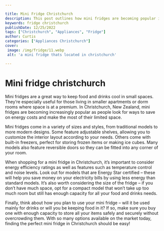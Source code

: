 ```yaml
---

title: Mini Fridge Christchurch
description: This post outlines how mini fridges are becoming popular in Christchurch, New Zealand, due to their efficient use of space and energy savings, so if you're looking for a way to keep your food and drinks cool in a small space, read on!
keywords: fridge christchurch
publishDate: 12/25/2022
tags: ["Christchurch", "Appliances", "Fridge"]
author: Curtis
categories: ["Appliances Christchurch"]
cover: 
 image: /img/fridge/11.webp
 alt: 'a mini fridge thats located in christchurch'

---
```


# Mini fridge christchurch 

Mini fridges are a great way to keep food and drinks cool in small spaces. They’re especially useful for those living in smaller apartments or dorm rooms where space is at a premium. In Christchurch, New Zealand, mini fridges are becoming increasingly popular as people look for ways to save on energy costs and make the most of their limited space.

Mini fridges come in a variety of sizes and styles, from traditional models to more modern designs. Some feature adjustable shelves, allowing you to customize the interior layout according to your needs. Others come with built-in freezers, perfect for storing frozen items or making ice cubes. Many models also feature reversible doors so they can be fitted into any corner of your room.

When shopping for a mini fridge in Christchurch, it’s important to consider energy efficiency ratings as well as features such as temperature control and noise levels. Look out for models that are Energy Star certified – these will help you save money on your electricity bills by using less energy than standard models. It’s also worth considering the size of the fridge – if you don’t have much space, opt for a compact model that won’t take up too much room but still has enough capacity for all your food and drinks needs.

Finally, think about how you plan to use your mini fridge – will it be used mainly for drinks or will you be keeping food in it? If so, make sure you buy one with enough capacity to store all your items safely and securely without overcrowding them. With so many options available on the market today, finding the perfect mini fridge in Christchurch should be easy!
